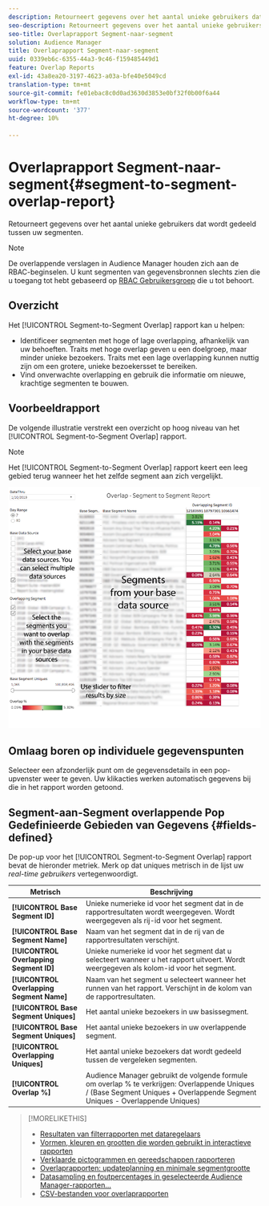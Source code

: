 ```yaml
---
description: Retourneert gegevens over het aantal unieke gebruikers dat wordt gedeeld tussen uw segmenten.
seo-description: Retourneert gegevens over het aantal unieke gebruikers dat wordt gedeeld tussen uw segmenten.
seo-title: Overlaprapport Segment-naar-segment
solution: Audience Manager
title: Overlaprapport Segment-naar-segment
uuid: 0339eb6c-6355-44a3-9c46-f159485449d1
feature: Overlap Reports
exl-id: 43a8ea20-3197-4623-a03a-bfe40e5049cd
translation-type: tm+mt
source-git-commit: fe01ebac8c0d0ad3630d3853e0bf32f0b00f6a44
workflow-type: tm+mt
source-wordcount: '377'
ht-degree: 10%

---
```


# Overlaprapport Segment-naar-segment{#segment-to-segment-overlap-report}

Retourneert gegevens over het aantal unieke gebruikers dat wordt gedeeld tussen uw segmenten.

>[!NOTE]
>
>De overlappende verslagen in Audience Manager houden zich aan de RBAC-beginselen. U kunt segmenten van gegevensbronnen slechts zien die u toegang tot hebt gebaseerd op [RBAC Gebruikersgroep](/help/using/features/administration/administration-overview.md) die u tot behoort.

<!-- 

c_segment_segment_overlap.xml

 -->

## Overzicht

Het [!UICONTROL Segment-to-Segment Overlap] rapport kan u helpen:

* Identificeer segmenten met hoge of lage overlapping, afhankelijk van uw behoeften. Traits met hoge overlap geven u een doelgroep, maar minder unieke bezoekers. Traits met een lage overlapping kunnen nuttig zijn om een grotere, unieke bezoekersset te bereiken.
* Vind onverwachte overlapping en gebruik die informatie om nieuwe, krachtige segmenten te bouwen.

## Voorbeeldrapport

De volgende illustratie verstrekt een overzicht op hoog niveau van het [!UICONTROL Segment-to-Segment Overlap] rapport.

>[!NOTE]
>
>Het [!UICONTROL Segment-to-Segment Overlap] rapport keert een leeg gebied terug wanneer het het zelfde segment aan zich vergelijkt.

![](assets/segment-to-segment-overlap.png)

## Omlaag boren op individuele gegevenspunten

Selecteer een afzonderlijk punt om de gegevensdetails in een pop-upvenster weer te geven. Uw klikacties werken automatisch gegevens bij die in het rapport worden getoond.

## Segment-aan-Segment overlappende Pop Gedefinieerde Gebieden van Gegevens {#fields-defined}

<!-- 

r_s2s_data_pop.xml

 -->

De pop-up voor het [!UICONTROL Segment-to-Segment Overlap] rapport bevat de hieronder metriek. Merk op dat uniques metrisch in de lijst uw *real-time gebruikers* vertegenwoordigt.

| Metrisch | Beschrijving |
|---|---|
| **[!UICONTROL Base Segment ID]** | Unieke numerieke id voor het segment dat in de rapportresultaten wordt weergegeven. Wordt weergegeven als rij-id voor het segment. |
| **[!UICONTROL Base Segment Name]** | Naam van het segment dat in de rij van de rapportresultaten verschijnt. |
| **[!UICONTROL Overlapping Segment ID]** | Unieke numerieke id voor het segment dat u selecteert wanneer u het rapport uitvoert. Wordt weergegeven als kolom-id voor het segment. |
| **[!UICONTROL Overlapping Segment Name]** | Naam van het segment u selecteert wanneer het runnen van het rapport. Verschijnt in de kolom van de rapportresultaten. |
| **[!UICONTROL Base Segment Uniques]** | Het aantal unieke bezoekers in uw basissegment. |
| **[!UICONTROL Base Segment Uniques]** | Het aantal unieke bezoekers in uw overlappende segment. |
| **[!UICONTROL Overlapping Uniques]** | Het aantal unieke bezoekers dat wordt gedeeld tussen de vergeleken segmenten. |
| **[!UICONTROL Overlap %]** | Audience Manager gebruikt de volgende formule om overlap % te verkrijgen: Overlappende Uniques / (Base Segment Uniques + Overlappende Segment Uniques - Overlappende Uniques) |



>[!MORELIKETHIS]
>
>* [Resultaten van filterrapporten met dataregelaars](../../reporting/dynamic-reports/data-sliders.md)
>* [Vormen, kleuren en grootten die worden gebruikt in interactieve rapporten](../../reporting/dynamic-reports/interactive-report-technology.md#shapes-colors-sizes)
>* [Verklaarde pictogrammen en gereedschappen rapporteren](../../reporting/dynamic-reports/interactive-report-technology.md#icons-tools-explained)
>* [Overlaprapporten: updateplanning en minimale segmentgrootte](../../reporting/dynamic-reports/overlap-minimum-segment-size.md)
>* [Datasampling en foutpercentages in geselecteerde Audience Manager-rapporten...](../../reporting/report-sampling.md)
>* [CSV-bestanden voor overlaprapporten](../../reporting/dynamic-reports/overlap-csv-files.md)

